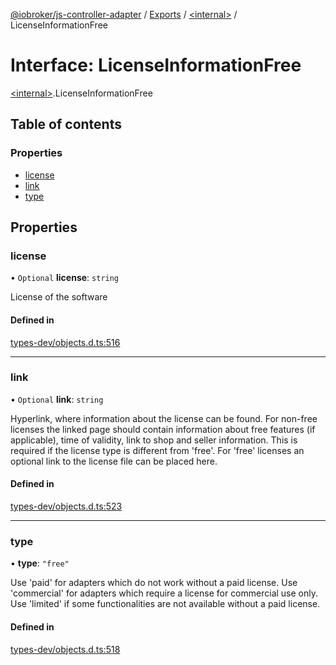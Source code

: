 [@iobroker/js-controller-adapter](../README.md) / [Exports](../modules.md) / [\<internal\>](../modules/internal_.md) / LicenseInformationFree

# Interface: LicenseInformationFree

[\<internal\>](../modules/internal_.md).LicenseInformationFree

## Table of contents

### Properties

- [license](internal_.LicenseInformationFree.md#license)
- [link](internal_.LicenseInformationFree.md#link)
- [type](internal_.LicenseInformationFree.md#type)

## Properties

### license

• `Optional` **license**: `string`

License of the software

#### Defined in

[types-dev/objects.d.ts:516](https://github.com/ioBroker/ioBroker.js-controller/blob/7460e1f30f6bf482b09e2b115f10f768721731ff/packages/types-dev/objects.d.ts#L516)

___

### link

• `Optional` **link**: `string`

Hyperlink, where information about the license can be found. For non-free licenses the linked page should contain information about free features (if applicable), time of validity, link to shop and seller information.
This is required if the license type is different from 'free'. For 'free' licenses an optional link to the license file can be placed here.

#### Defined in

[types-dev/objects.d.ts:523](https://github.com/ioBroker/ioBroker.js-controller/blob/7460e1f30f6bf482b09e2b115f10f768721731ff/packages/types-dev/objects.d.ts#L523)

___

### type

• **type**: ``"free"``

Use 'paid' for adapters which do not work without a paid license. Use 'commercial' for adapters which require a license for commercial use only. Use 'limited' if some functionalities are not available without a paid license.

#### Defined in

[types-dev/objects.d.ts:518](https://github.com/ioBroker/ioBroker.js-controller/blob/7460e1f30f6bf482b09e2b115f10f768721731ff/packages/types-dev/objects.d.ts#L518)
